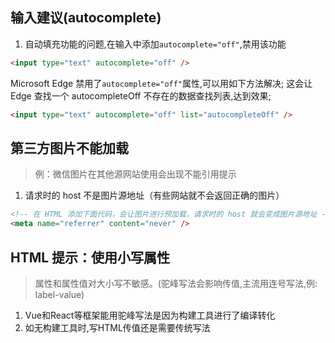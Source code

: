 ## 输入建议(autocomplete)

1. 自动填充功能的问题,在输入中添加`autocomplete="off"`,禁用该功能

```html
<input type="text" autocomplete="off" />
```

Microsoft Edge 禁用了`autocomplete="off"`属性,可以用如下方法解决;
这会让 Edge 查找一个 autocompleteOff 不存在的数据查找列表,达到效果;

```html
<input type="text" autocomplete="off" list="autocompleteOff" />
```

## 第三方图片不能加载

> 例：微信图片在其他源网站使用会出现不能引用提示

1. 请求时的 host 不是图片源地址（有些网站就不会返回正确的图片）

```html
<!-- 在 HTML 添加下面代码，会让图片进行预加载，请求时的 host 就会变成图片源地址 -->
<meta name="referrer" content="never" />
```

## HTML 提示：使用小写属性

> 属性和属性值对大小写不敏感。(驼峰写法会影响传值,主流用连号写法,例: label-value)

1. Vue和React等框架能用驼峰写法是因为构建工具进行了编译转化
2. 如无构建工具时,写HTML传值还是需要传统写法
